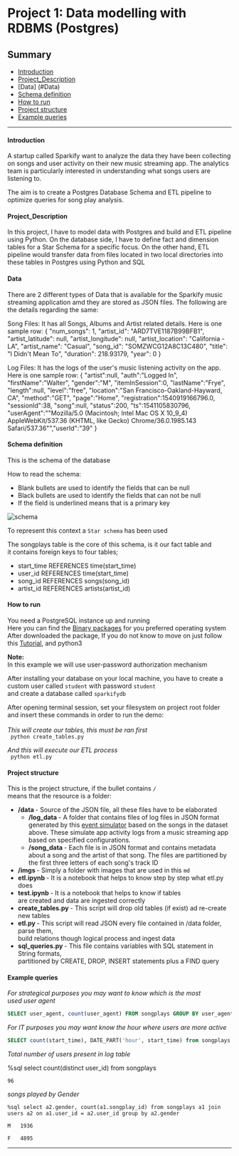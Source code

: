 # Project 1: Data modelling with RDBMS (Postgres) 

## Summary
* [Introduction](#Introduction)
* [Project_Description](#Project_Description)
* [Data] (#Data)
* [Schema definition](#Schema-definition)
* [How to run](#How-to-run)
* [Project structure](#Project-structure)
* [Example queries](#Example-queries)
--------------------------------------------


#### Introduction

A startup called Sparkify want to analyze the data they have been collecting on songs and user activity on their new music streaming app. The analytics team is particularly interested in understanding what songs users are listening to.

The aim is to create a Postgres Database Schema and ETL pipeline to optimize queries for song play analysis.

#### Project_Description

In this project, I have to model data with Postgres and build and ETL pipeline using Python. On the database side, I have to define fact and dimension tables for a Star Schema for a specific focus. On the other hand, ETL pipeline would transfer data from files located in two local directories into these tables in Postgres using Python and SQL

#### Data

There are 2 different types of Data that is available for the Sparkify music streaming application amd they are stored as JSON files. The following are the details regarding the same:

Song Files: It has all Songs, Albums and Artist related details. Here is one sample row: { "num_songs": 1, "artist_id": "ARD7TVE1187B99BFB1", "artist_latitude": null, "artist_longitude": null, "artist_location": "California - LA", "artist_name": "Casual", "song_id": "SOMZWCG12A8C13C480", "title": "I Didn't Mean To", "duration": 218.93179, "year": 0 }

Log Files: It has the logs of the user's music listening activity on the app. Here is one sample row: { "artist":null, "auth":"Logged In", "firstName":"Walter", "gender":"M", "itemInSession":0, "lastName":"Frye", "length":null, "level":"free", "location":"San Francisco-Oakland-Hayward, CA", "method":"GET", "page":"Home", "registration":1540919166796.0, "sessionId":38, "song":null, "status":200, "ts":1541105830796, "userAgent":""Mozilla/5.0 (Macintosh; Intel Mac OS X 10_9_4) AppleWebKit/537.36 (KHTML, like Gecko) Chrome/36.0.1985.143 Safari/537.36"","userId":"39" }

#### Schema definition
This is the schema of the database

How to read the schema: 
* Blank bullets are used to identify the fields that can be null <br>
* Black bullets are used to identify the fields that can not be null <br>
* If the field is underlined means that is a primary key <br>


![schema](./imgs/SongPlayAnalysisSchema.png)


To represent this context a ``Star schema`` has been used <br>

The songplays table is the core of this schema, is it our fact table and <br>
it contains foreign keys to four tables;
* start_time REFERENCES time(start_time)
* user_id REFERENCES time(start_time)
* song_id REFERENCES songs(song_id)
* artist_id REFERENCES artists(artist_id)


#### How to run

You need a PostgreSQL instance up and running <br>
Here you can find the [Binary packages](https://www.postgresql.org/download/) for you preferred operating system  <br>
After downloaded the package, If you do not know to move on just follow this [Tutorial](http://www.postgresqltutorial.com/), and python3 <br>


<b> Note: </b><br>
In this example we will use user-password authorization mechanism

After installing your database on your local machine, you have to create a <br>
custom user called `student` with password `student`  <br>
and create a database called `sparkifydb`

After opening terminal session, set your filesystem on project root folder <br>
and  insert these commands in order to run the demo: <br><br>
<I> This will create our tables, this must be ran first </I> <br>
`` python create_tables.py`` <br>

<I> And this will execute our ETL process </I> <br>
`` python etl.py`` <br>

#### Project structure
This is the project structure, if the bullet contains ``/`` <br>
means that the resource is a folder:

* <b> /data </b> - Source of the JSON file, all these files have to be elaborated
  * <b> /log_data </b> - A folder that contains files of log files in JSON format generated by this [event simulator](https://github.com/Interana/eventsim) based on the songs in the dataset above. These simulate app activity logs from a music streaming app based on specified configurations.
  * <b> /song_data </b> -  Each file is in JSON format and contains metadata about a song and the artist of that song. The files are partitioned by the first three letters of each song's track ID
* <b> /imgs </b> - Simply a folder with images that are used in this ``md``
* <b> etl.ipynb </b> - It is a notebook that helps to know step by step what etl.py does
* <b> test.ipynb </b> - It is a notebook that helps to know if tables
  <br> are created and data are ingested correctly 
* <b> create_tables.py </b> - This script will drop old tables (if exist) ad re-create new tables
* <b> etl.py </b> - This script will read JSON every file contained in /data folder, parse them, <br> build relations though logical process and ingest data 
* <b> sql_queries.py </b> - This file contains variables with SQL statement in String formats, <br> partitioned by CREATE, DROP, INSERT statements plus a FIND query 


#### Example queries

<I> For strategical purposes you may want to know which is the most <br>
used user agent</I>
``` SQL
SELECT user_agent, count(user_agent) FROM songplays GROUP BY user_agent;
```

<I> For IT purposes you may want know the hour where users are more active </I>
``` SQL
SELECT count(start_time), DATE_PART('hour', start_time) from songplays group by DATE_PART('hour', start_time);
```
<I> Total number of users present in log table</I>
 
 %sql select count(distinct user_id) from songplays

    96

<I>songs played by Gender</I>

    %sql select a2.gender, count(a1.songplay_id) from songplays a1 join users a2 on a1.user_id = a2.user_id group by a2.gender

    M	1936

    F	4895
----------------------------